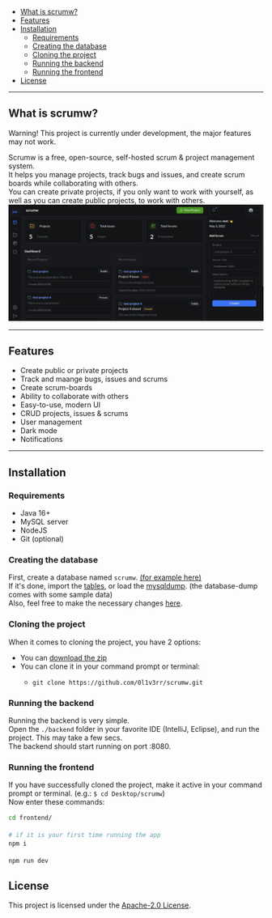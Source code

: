 - [What is scrumw?](#what-is-scrumw)
- [Features](#features)
- [Installation](#installation)
  - [Requirements](#requirements)
  - [Creating the database](#creating-the-database)
  - [Cloning the project](#cloning-the-project)
  - [Running the backend](#running-the-backend)
  - [Running the frontend](#running-the-frontend)
- [License](#license)

<hr>

## What is scrumw?
Warning! This project is currently under development, the major features may not work.  
  
Scrumw is a free, open-source, self-hosted scrum & project management system.  
It helps you manage projects, track bugs and issues, and create scrum boards while collaborating with others.  
You can create private projects, if you only want to work with yourself, as well as you can create public projects, to work with others.
<img src="./img/screenshot1.jpg" alt="">

<hr>

## Features
- Create public or private projects
- Track and maange bugs, issues and scrums
- Create scrum-boards
- Ability to collaborate with others
- Easy-to-use, modern UI
- CRUD projects, issues & scrums
- User management
- Dark mode
- Notifications

<hr>

## Installation
### Requirements
- Java 16+
- MySQL server
- NodeJS
- Git (optional)

### Creating the database
First, create a database named `scrumw`. [(for example here)](./db/database.sql)  
If it's done, import the [tables](./db/tables.sql), or load the [mysqldump](./db/scrumw_backup.sql). (the database-dump comes with some sample data)  
Also, feel free to make the necessary changes [here](./backend/src/main/resources/application.yml).

### Cloning the project
When it comes to cloning the project, you have 2 options:
- You can [download the zip](https://github.com/0l1v3rr/scrumw/archive/refs/heads/master.zip)
- You can clone it in your command prompt or terminal:
  - ```
    git clone https://github.com/0l1v3rr/scrumw.git
    ```

### Running the backend
Running the backend is very simple.  
Open the `./backend` folder in your favorite IDE (IntelliJ, Eclipse), and run the project. This may take a few secs.  
The backend should start running on port :8080.

### Running the frontend
If you have successfully cloned the project, make it active in your command prompt or terminal. (e.g.: `$ cd Desktop/scrumw`)  
Now enter these commands: 
```sh
cd frontend/

# if it is your first time running the app
npm i

npm run dev
```

## License
This project is licensed under the [Apache-2.0 License](./LICENSE).